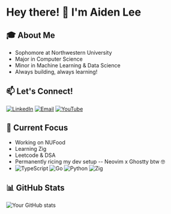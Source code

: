 # Hey there! 👋 I'm Aiden Lee


## 🎓 About Me
- Sophomore at Northwestern University
- Major in Computer Science
- Minor in Machine Learning & Data Science
- Always building, always learning!

## 📫 Let's Connect!
[![LinkedIn](https://img.shields.io/badge/-LinkedIn-0077B5?style=flat-square&logo=linkedin&logoColor=white)](https://www.linkedin.com/in/aiden-lee11/)
[![Email](https://img.shields.io/badge/-Email-D14836?style=flat-square&logo=gmail&logoColor=white)](mailto:aidenlee2027@u.northwestern.edu)
[![YouTube](https://img.shields.io/badge/-Watch%20me%20learn%20every%20day!-FF0000?style=flat-square&logo=youtube&logoColor=white)](https://www.youtube.com/@aidencodes11)

## 🔭 Current Focus
- Working on NUFood
- Learning Zig
- Leetcode & DSA
- Permanently ricing my dev setup -- Neovim x Ghostty btw 🤓
- ![TypeScript](https://img.shields.io/badge/-TypeScript-3178C6?style=flat-square&logo=typescript&logoColor=white)
![Go](https://img.shields.io/badge/-Go-00ADD8?style=flat-square&logo=go&logoColor=white)
![Python](https://img.shields.io/badge/-Python-3776AB?style=flat-square&logo=python&logoColor=white)
![Zig](https://img.shields.io/badge/-Zig-F7A41D?style=flat-square&logo=zig&logoColor=white)

<!-- ## 🌟 Featured Projects -->
<!-- ### NUFood 🍽️ -->
<!-- ![Go](https://img.shields.io/badge/-Go-00ADD8?style=flat-square&logo=go&logoColor=white) ![TypeScript](https://img.shields.io/badge/-TypeScript-3178C6?style=flat-square&logo=typescript&logoColor=white) -->
<!-- ![React](https://img.shields.io/badge/-React-61DAFB?style=flat-square&logo=react&logoColor=black) An enhanced, streamlined alternative to Northwestern's dining app, offering real-time menu updates, operating hours, and the ability to favorite items so you never miss them. [**Live Link**](https://nufood.me) | [**GitHub**](https://github.com/aiden-lee11/NUFood) -->

<!-- ### ApplyRight 📚 -->
<!-- ![TypeScript](https://img.shields.io/badge/-TypeScript-3178C6?style=flat-square&logo=typescript&logoColor=white) ![React](https://img.shields.io/badge/-React-61DAFB?style=flat-square&logo=react&logoColor=black) ![Next.js](https://img.shields.io/badge/-Next.js-000000?style=flat-square&logo=next.js&logoColor=white) AI-powered platform providing affordable college essay feedback to help students create their best application. [**Live Link**](https://applyrightai.com) --> 


<!-- ## 🎯 Goals for 2025 -->
<!-- - [ ] Learn Zig --> 
<!-- - [ ] Complete 3 significant backend projects -->
<!-- - [ ] Contribute to open source projects -->
<!-- - [ ] Expand my knowledge in ML/Data Science -->
<!-- - [ ] Secure a summer internship -->

## 📊 GitHub Stats 
![Your GitHub stats](https://github-readme-stats-gray-psi-17.vercel.app/api?username=aiden-lee11&show_icons=true&theme=rose_pine)
